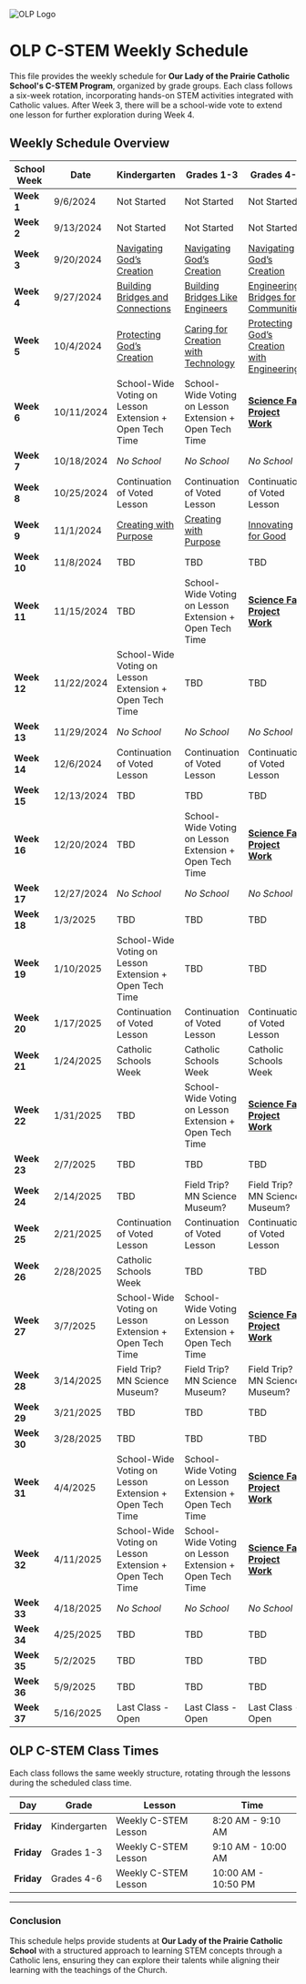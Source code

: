 ![OLP Logo](https://school.ourladyoftheprairie.com/wp-content/uploads/2017/07/logo.png)


# OLP C-STEM Weekly Schedule

This file provides the weekly schedule for **Our Lady of the Prairie Catholic School's C-STEM Program**, organized by grade groups. Each class follows a six-week rotation, incorporating hands-on STEM activities integrated with Catholic values. After Week 3, there will be a school-wide vote to extend one lesson for further exploration during Week 4.

## Weekly Schedule Overview

| **School Week** | **Date**     | **Kindergarten**                                                                                                                      | **Grades 1-3**                                                                                                                              | **Grades 4-6**                                                                                                                                            |
|-----------------|--------------|--------------------------------------------------------------------------------------------------------------------------------------|---------------------------------------------------------------------------------------------------------------------------------------------|----------------------------------------------------------------------------------------------------------------------------------------------------------|
| **Week 1**      | 9/6/2024     | Not Started                                                                                                                          | Not Started                                                                                                                                 | Not Started                                                                                                                                               |
| **Week 2**      | 9/13/2024    | Not Started                                                                                                                          | Not Started                                                                                                                                 | Not Started                                                                                                                                               |
| **Week 3**      | 9/20/2024    | [Navigating God’s Creation](/LessonPlans/Kindergarten/Kindergarten_Navigating_Gods_Creation.md)                                             | [Navigating God’s Creation](/LessonPlans/Grades1-3/Grades1-3_Navigating_Gods_Creation.md)                                                       | [Navigating God’s Creation ](/LessonPlans/Grades4-6/Grades4-6_Navigating_Gods_Creation.md)                             |
| **Week 4**      | 9/27/2024    | [Building Bridges and Connections](/LessonPlans/Kindergarten/Kindergarten_Building_Bridges_and_Connections.md)                            | [Building Bridges Like Engineers](/LessonPlans/Grades1-3/Grades1-3_Building_Bridges_Like_Engineers.md)                                         | [Engineering Bridges for Communities](/LessonPlans/Grades4-6/Grades4-6_Engineering_Bridges_for_Communities.md)                                               |
| **Week 5**      | 10/4/2024    | [Protecting God’s Creation](/LessonPlans/Kindergarten/Kindergarten_Protecting_Gods_Creation.md)                                             | [Caring for Creation with Technology](/LessonPlans/Grades1-3/Grades1-3_Caring_for_Creation_with_Technology.md)                              | [Protecting God’s Creation with Engineering](/LessonPlans/Grades4-6/Grades4-6_Protecting_Gods_Creation.md)                              |
| **Week 6**      | 10/11/2024   | School-Wide Voting on Lesson Extension + Open Tech Time                                                                               | School-Wide Voting on Lesson Extension + Open Tech Time                                                                                      | [**Science Fair Project Work** ](/Resources/Big_Bang_Catholic_STEM_Fair.md)                                                                                                                                    |
| **Week 7**      | 10/18/2024   | *No School*                                                                                                                            | *No School*                                                                                                                                   | *No School*                                                                                                                                                 |
| **Week 8**      | 10/25/2024   | Continuation of Voted Lesson                                                                                                          | Continuation of Voted Lesson                                                                                                                 | Continuation of Voted Lesson                                                                                                                              |
| **Week 9**      | 11/1/2024    | [Creating with Purpose](/LessonPlans/Kindergarten/Kindergarten_Creating_with_Purpose.md)                                                     | [Creating with Purpose](/LessonPlans/Grades1-3/Grades1-3_Creating_with_Purpose.md)                                                              | [Innovating for Good](/LessonPlans/Grades4-6/Grades4-6_Innovating_for_Good.md)                                                                                |
| **Week 10**     | 11/8/2024    | TBD                                                                                                                                  | TBD                                                                                                                                         | TBD                                                                                                                                                       |
| **Week 11**     | 11/15/2024   | TBD                                                                                                                                  | School-Wide Voting on Lesson Extension + Open Tech Time                                                                                      | [**Science Fair Project Work** ](/Resources/Big_Bang_Catholic_STEM_Fair.md)                                                                                                                                    |
| **Week 12**     | 11/22/2024   | School-Wide Voting on Lesson Extension + Open Tech Time                                                                               | TBD                                                                                                                                         | TBD                                                                                                                                                       |
| **Week 13**     | 11/29/2024   | *No School*                                                                                                                            | *No School*                                                                                                                                   | *No School*                                                                                                                                                 |
| **Week 14**     | 12/6/2024    | Continuation of Voted Lesson                                                                                                          | Continuation of Voted Lesson                                                                                                                 | Continuation of Voted Lesson                                                                                                                              |
| **Week 15**     | 12/13/2024   | TBD                                                                                                                                  | TBD                                                                                                                                         | TBD                                                                                                                                                       |
| **Week 16**     | 12/20/2024   | TBD                                                                                                                                  | School-Wide Voting on Lesson Extension + Open Tech Time                                                                                      | [**Science Fair Project Work** ](/Resources/Big_Bang_Catholic_STEM_Fair.md)                                                                                                                                    |
| **Week 17**     | 12/27/2024   | *No School*                                                                                                                            | *No School*                                                                                                                                   | *No School*                                                                                                                                                 |
| **Week 18**     | 1/3/2025     | TBD                                                                                                                                  | TBD                                                                                                                                         | TBD                                                                                                                                                       |
| **Week 19**     | 1/10/2025    | School-Wide Voting on Lesson Extension + Open Tech Time                                                                               | TBD                                                                                                                                         | TBD                                                                                                                                                       |
| **Week 20**     | 1/17/2025    | Continuation of Voted Lesson                                                                                                          | Continuation of Voted Lesson                                                                                                                 | Continuation of Voted Lesson                                                                                                                              |
| **Week 21**     | 1/24/2025    | Catholic Schools Week                                                                                                                | Catholic Schools Week                                                                                                                       | Catholic Schools Week                                                                                                                                    |
| **Week 22**     | 1/31/2025    | TBD                                                                                                                                  | School-Wide Voting on Lesson Extension + Open Tech Time                                                                                      | [**Science Fair Project Work** ](/Resources/Big_Bang_Catholic_STEM_Fair.md)                                                                                                                                    |
| **Week 23**     | 2/7/2025     | TBD                                                                                                                                  | TBD                                                                                                                                         | TBD                                                                                                                                                       |
| **Week 24**     | 2/14/2025    | TBD                                                                                                                                  | Field Trip? MN Science Museum?                                                                                                               | Field Trip? MN Science Museum?                                                                                                                            |
| **Week 25**     | 2/21/2025    | Continuation of Voted Lesson                                                                                                          | Continuation of Voted Lesson                                                                                                                 | Continuation of Voted Lesson                                                                                                                              |
| **Week 26**     | 2/28/2025    | Catholic Schools Week                                                                                                                | TBD                                                                                                                                         | TBD                                                                                                                                                       |
| **Week 27**     | 3/7/2025     | School-Wide Voting on Lesson Extension + Open Tech Time                                                                               | School-Wide Voting on Lesson Extension + Open Tech Time                                                                                      | [**Science Fair Project Work** ](/Resources/Big_Bang_Catholic_STEM_Fair.md)                                                                                                                                    |
| **Week 28**     | 3/14/2025    | Field Trip? MN Science Museum?                                                                                                        | Field Trip? MN Science Museum?                                                                                                               | Field Trip? MN Science Museum?                                                                                                                            |
| **Week 29**     | 3/21/2025    | TBD                                                                                                                                  | TBD                                                                                                                                         | TBD                                                                                                                                                       |
| **Week 30**     | 3/28/2025    | TBD                                                                                                                                  | TBD                                                                                                                                         | TBD                                                                                                                                                       |
| **Week 31**     | 4/4/2025     | School-Wide Voting on Lesson Extension + Open Tech Time                                                                               | School-Wide Voting on Lesson Extension + Open Tech Time                                                                                      |  [**Science Fair Project Work** ](/Resources/Big_Bang_Catholic_STEM_Fair.md)                                                                                                                                    |
| **Week 32**     | 4/11/2025    | School-Wide Voting on Lesson Extension + Open Tech Time                                                                               | School-Wide Voting on Lesson Extension + Open Tech Time                                                                                      |  [**Science Fair Project Work** ](/Resources/Big_Bang_Catholic_STEM_Fair.md)                                                                                                                   |
| **Week 33**     | 4/18/2025    | *No School*                                                                                                                            | *No School*                                                                                                                                   | *No School*                                                                                                                                                 |
| **Week 34**     | 4/25/2025    | TBD                                                                                                                                  | TBD                                                                                                                                         | TBD                                                                                                                                                       |
| **Week 35**     | 5/2/2025     | TBD                                                                                                                                  | TBD                                                                                                                                         | TBD                                                                                                                                                       |
| **Week 36**     | 5/9/2025     | TBD                                                                                                                                  | TBD                                                                                                                                         | TBD                                                                                                                                                       |
| **Week 37**     | 5/16/2025    | Last Class - Open                                                                                                                    | Last Class - Open                                                                                                                            | Last Class - Open                                                                                                                                        |

## OLP C-STEM Class Times

Each class follows the same weekly structure, rotating through the lessons during the scheduled class time. 

| **Day**       | **Grade**     | **Lesson**                                | **Time**      |
|---------------|---------------|-------------------------------------------|---------------|
| **Friday**    | Kindergarten    | Weekly C-STEM Lesson                      | 8:20 AM - 9:10 AM |
| **Friday**   | Grades 1-3    | Weekly C-STEM Lesson                      | 9:10 AM - 10:00 AM |
| **Friday** | Grades 4-6     | Weekly C-STEM Lesson                      | 10:00 AM - 10:50 PM |

---

### Conclusion

This schedule helps provide students at **Our Lady of the Prairie Catholic School** with a structured approach to learning STEM concepts through a Catholic lens, ensuring they can explore their talents while aligning their learning with the teachings of the Church.
